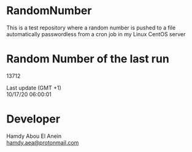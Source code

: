 # RandomNumber    
This is a test repository where a random number is pushed to a file automatically passwordless from a cron job in my Linux CentOS server    
# Random Number of the last run   
13712
      
Last update (GMT +1)    
10/17/20 06:00:01
# Developer    
Hamdy Abou El Anein   
hamdy.aea@protonmail.com
